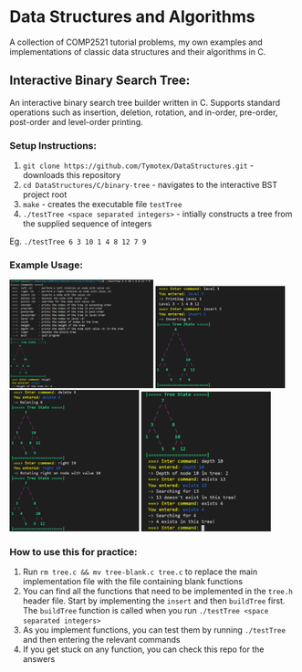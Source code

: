 # Data Structures and Algorithms
A collection of COMP2521 tutorial problems, my own examples and implementations of classic data structures and their algorithms in C.

## Interactive Binary Search Tree:
An interactive binary search tree builder written in C. Supports standard operations such as insertion, deletion, rotation, and in-order, pre-order, post-order and level-order printing.

### Setup Instructions:
1. `git clone https://github.com/Tymotex/DataStructures.git` - downloads this repository
2. `cd DataStructures/C/binary-tree` - navigates to the interactive BST project root
3. `make` - creates the executable file `testTree`
4. `./testTree <space separated integers>` - intially constructs a tree from the supplied sequence of integers

Eg. `./testTree 6 3 10 1 4 8 12 7 9`

### Example Usage:
<p float="left">
  <img src="https://raw.githubusercontent.com/Tymotex/DataStructures/master/Images/InteractiveTree1.PNG" width="50%" />
  <img src="https://raw.githubusercontent.com/Tymotex/DataStructures/master/Images/InteractiveTree2.PNG" width="45%" />
  <img src="https://raw.githubusercontent.com/Tymotex/DataStructures/master/Images/InteractiveTree3.PNG" width="45%" />
  <img src="https://raw.githubusercontent.com/Tymotex/DataStructures/master/Images/InteractiveTree4.PNG" width="45%" />
</p>

### How to use this for practice:
1. Run `rm tree.c && mv tree-blank.c tree.c` to replace the main implementation file with the file containing blank functions
2. You can find all the functions that need to be implemented in the `tree.h` header file. Start by implementing the `insert` and then `buildTree` first. The `buildTree` function is called when you run `./testTree <space separated integers>`
3. As you implement functions, you can test them by running `./testTree` and then entering the relevant commands
4. If you get stuck on any function, you can check this repo for the answers

